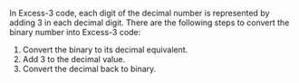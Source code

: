 In Excess-3 code, each digit of the decimal number is represented by adding 3 in each decimal digit. There are the following steps to convert the binary number into Excess-3 code:

1. Convert the binary to its decimal equivalent.
2. Add 3 to the decimal value.
3. Convert the decimal back to binary.
